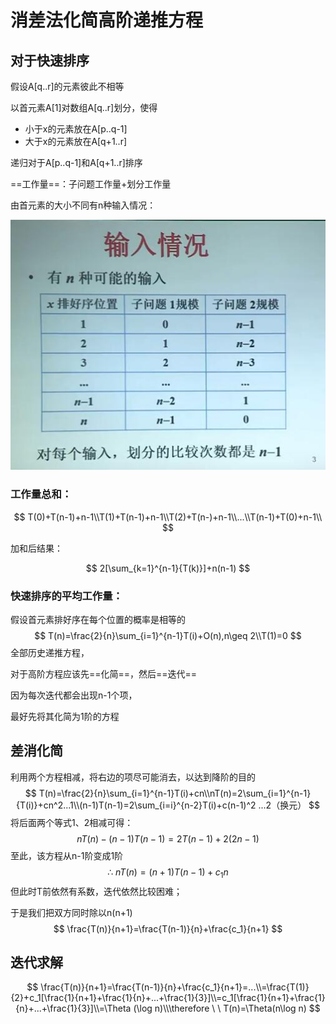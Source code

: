 # 消差法化简高阶递推方程

## 对于快速排序

假设A[q..r]的元素彼此不相等

以首元素A[1]对数组A[q..r]划分，使得

- 小于x的元素放在A[p..q-1]
- 大于x的元素放在A[q+1..r]

递归对于A[p..q-1]和A[q+1..r]排序

==工作量==：子问题工作量+划分工作量

由首元素的大小不同有n种输入情况：

![31801](../../assets/5.消差法化简高阶递推方程/31801.jpg)

### 工作量总和：

$$
T(0)+T(n-1)+n-1\\T(1)+T(n-1)+n-1\\T(2)+T(n-)+n-1\\...\\T(n-1)+T(0)+n-1\\
$$

加和后结果：


$$
2[\sum_{k=1}^{n-1}{T(k)}]+n(n-1)
$$

### 快速排序的平均工作量：

假设首元素排好序在每个位置的概率是相等的
$$
T(n)=\frac{2}{n}\sum_{i=1}^{n-1}T(i)+O(n),n\geq 2\\T(1)=0
$$
全部历史递推方程，

对于高阶方程应该先==化简==，然后==迭代==

因为每次迭代都会出现n-1个项，

最好先将其化简为1阶的方程

## 差消化简

利用两个方程相减，将右边的项尽可能消去，以达到降阶的目的
$$
T(n)=\frac{2}{n}\sum_{i=1}^{n-1}T(i)+cn\\nT(n)=2\sum_{i=1}^{n-1}{T(i)}+cn^2...1\\(n-1)T(n-1)=2\sum_{i=i}^{n-2}T(i)+c(n-1)^2 ...2（换元）
$$
将后面两个等式1、2相减可得：
$$
nT(n)-(n-1)T(n-1)=2T(n-1)+2(2n-1)
$$
至此，该方程从n-1阶变成1阶
$$
\therefore\ nT(n)=(n+1)T(n-1)+c_1n
$$
但此时T前依然有系数，迭代依然比较困难；

于是我们把双方同时除以n(n+1)
$$
\frac{T(n)}{n+1}=\frac{T(n-1)}{n}+\frac{c_1}{n+1}
$$

## 迭代求解

$$
\frac{T(n)}{n+1}=\frac{T(n-1)}{n}+\frac{c_1}{n+1}=...\\=\frac{T(1)}{2}+c_1[\frac{1}{n+1}+\frac{1}{n}+...+\frac{1}{3}]\\=c_1[\frac{1}{n+1}+\frac{1}{n}+...+\frac{1}{3}]\\=\Theta (\log n)\\\therefore \ \ T(n)=\Theta(n\log n)
$$

